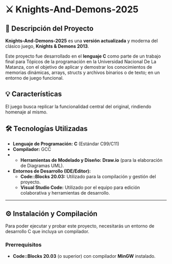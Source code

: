 # ⚔️ Knights-And-Demons-2025

## 🚀 Descripción del Proyecto

**Knights-And-Demons-2025** es una **versión actualizada** y moderna del clásico juego, **Knights & Demons 2013**.

Este proyecto fue desarrollado en el **lenguaje C** como parte de un trabajo final para Tópicos de la programación en la Universidad Nacional De La Matanza, con el objetivo de aplicar y demostrar los conocimientos de memorias dinámicas, arrays, structs y archivos binarios o de texto; en un entorno de juego funcional.

## 💡 Características

El juego busca replicar la funcionalidad central del original, rindiendo homenaje al mismo.

## 🛠️ Tecnologías Utilizadas

* **Lenguaje de Programación:** **C** (Estándar C99/C11)
* **Compilador:** GCC
* * **Herramientas de Modelado y Diseño:** **Draw.io** (para la elaboración de Diagramas UML).
* **Entornos de Desarrollo (IDE/Editor):**
    * **Code::Blocks 20.03:** Utilizado para la compilación y gestión del proyecto.
    * **Visual Studio Code:** Utilizado por el equipo para edición colaborativa y herramientas de desarrollo.

---

## ⚙️ Instalación y Compilación

Para poder ejecutar y probar este proyecto, necesitarás un entorno de desarrollo C que incluya un compilador.

### Prerrequisitos

* **Code::Blocks 20.03** (o superior) con compilador **MinGW** instalado.

